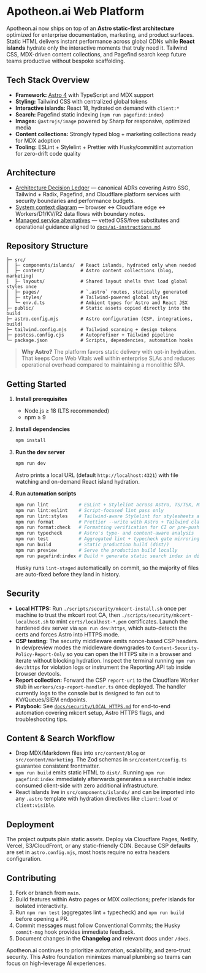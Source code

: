 # Apotheon.ai Web Platform

Apotheon.ai now ships on top of an **Astro static-first architecture** optimized for
enterprise documentation, marketing, and product surfaces. Static HTML delivers
instant performance across global CDNs while **React islands** hydrate only the
interactive moments that truly need it. Tailwind CSS, MDX-driven content
collections, and Pagefind search keep future teams productive without bespoke
scaffolding.

## Tech Stack Overview

- **Framework:** [Astro 4](https://astro.build/) with TypeScript and MDX support
- **Styling:** Tailwind CSS with centralized global tokens
- **Interactive islands:** React 18, hydrated on demand with `client:*`
- **Search:** Pagefind static indexing (`npm run pagefind:index`)
- **Images:** `@astrojs/image` powered by Sharp for responsive, optimized media
- **Content collections:** Strongly typed blog + marketing collections ready for
  MDX adoption
- **Tooling:** ESLint + Stylelint + Prettier with Husky/commitlint automation for
  zero-drift code quality

## Architecture

- [Architecture Decision Ledger](docs/architecture/DECISIONS.md) — canonical ADRs covering Astro SSG, Tailwind + Radix, Pagefind, and Cloudflare platform services with security boundaries and performance budgets.
- [System context diagram](docs/architecture/system-context.svg) — browser ↔ Cloudflare edge ↔ Workers/D1/KV/R2 data flows with boundary notes.
- [Managed service alternatives](docs/infra/ALTERNATIVES.md) — vetted OSS/free substitutes and operational guidance aligned to [`docs/ai-instructions.md`](docs/ai-instructions.md).

## Repository Structure

```
├─ src/
│  ├─ components/islands/  # React islands, hydrated only when needed
│  ├─ content/             # Astro content collections (blog, marketing)
│  ├─ layouts/             # Shared layout shells that load global styles once
│  ├─ pages/               # `.astro` routes, statically generated
│  ├─ styles/              # Tailwind-powered global styles
│  └─ env.d.ts             # Ambient types for Astro and React JSX
├─ public/                 # Static assets copied directly into the build
├─ astro.config.mjs        # Astro configuration (CSP, integrations, build)
├─ tailwind.config.mjs     # Tailwind scanning + design tokens
├─ postcss.config.cjs      # Autoprefixer + Tailwind pipeline
└─ package.json            # Scripts, dependencies, automation hooks
```

> **Why Astro?** The platform favors static delivery with opt-in hydration. That
> keeps Core Web Vitals well within enterprise SLAs and reduces operational
> overhead compared to maintaining a monolithic SPA.

## Getting Started

1. **Install prerequisites**

   - Node.js ≥ 18 (LTS recommended)
   - npm ≥ 9

2. **Install dependencies**

   ```bash
   npm install
   ```

3. **Run the dev server**

   ```bash
   npm run dev
   ```

   Astro prints a local URL (default `http://localhost:4321`) with file watching
   and on-demand React island hydration.

4. **Run automation scripts**

   ```bash
   npm run lint           # ESLint + Stylelint across Astro, TS/TSX, MDX, and CSS
   npm run lint:eslint    # Script-focused lint pass only
   npm run lint:styles    # Tailwind-aware Stylelint for stylesheets and <style> blocks
   npm run format         # Prettier --write with Astro + Tailwind class sorting
   npm run format:check   # Formatting verification for CI or pre-push checks
   npm run typecheck      # Astro's type- and content-aware analysis
   npm run test           # Aggregated lint + typecheck gate mirroring CI
   npm run build          # Static production build (dist/)
   npm run preview        # Serve the production build locally
   npm run pagefind:index # Build + generate static search index in dist/
   ```

   Husky runs `lint-staged` automatically on commit, so the majority of files are
   auto-fixed before they land in history.

## Security

- **Local HTTPS:** Run `./scripts/security/mkcert-install.sh` once per machine to
  trust the mkcert root CA, then `./scripts/security/mkcert-localhost.sh` to mint
  `certs/localhost-*.pem` certificates. Launch the hardened dev server via
  `npm run dev:https`, which auto-detects the certs and forces Astro into HTTPS
  mode.
- **CSP testing:** The security middleware emits nonce-based CSP headers. In
  dev/preview modes the middleware downgrades to `Content-Security-Policy-Report-Only`
  so you can open the HTTPS site in a browser and iterate without blocking
  hydration. Inspect the terminal running `npm run dev:https` for violation logs
  or instrument the Reporting API tab inside browser devtools.
- **Report collection:** Forward the CSP `report-uri` to the Cloudflare Worker
  stub in `workers/csp-report-handler.ts` once deployed. The handler currently
  logs to the console but is designed to fan out to KV/Queues/SIEM endpoints.
- **Playbook:** See [`docs/security/LOCAL_HTTPS.md`](docs/security/LOCAL_HTTPS.md)
  for end-to-end automation covering mkcert setup, Astro HTTPS flags, and
  troubleshooting tips.

## Content & Search Workflow

- Drop MDX/Markdown files into `src/content/blog` or `src/content/marketing`. The
  Zod schemas in `src/content/config.ts` guarantee consistent frontmatter.
- `npm run build` emits static HTML to `dist/`. Running `npm run pagefind:index`
  immediately afterwards generates a searchable index consumed client-side with
  zero additional infrastructure.
- React islands live in `src/components/islands/` and can be imported into any
  `.astro` template with hydration directives like `client:load` or
  `client:visible`.

## Deployment

The project outputs plain static assets. Deploy via Cloudflare Pages, Netlify,
Vercel, S3/CloudFront, or any static-friendly CDN. Because CSP defaults are set
in `astro.config.mjs`, most hosts require no extra headers configuration.

## Contributing

1. Fork or branch from `main`.
2. Build features within Astro pages or MDX collections; prefer islands for
   isolated interactivity.
3. Run `npm run test` (aggregates lint + typecheck) and `npm run build` before
   opening a PR.
4. Commit messages must follow Conventional Commits; the Husky `commit-msg` hook
   provides immediate feedback.
5. Document changes in the **Changelog** and relevant docs under `/docs`.

Apotheon.ai continues to prioritize automation, scalability, and zero-trust
security. This Astro foundation minimizes manual plumbing so teams can focus on
high-leverage AI experiences.
